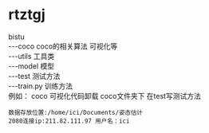 # rtztgj
bistu<br>
---coco   coco的相关算法 可视化等 <br>
---utils  工具类<br>
---model  模型<br>
---test   测试方法<br>
---train.py 训练方法<br>
例如： coco 可视化代码卸载 coco文件夹下 在test写测试方法

```
数据存放位置:/home/ici/Documents/姿态估计
2080连接ip:211.82.111.97 用户名：ici 
```
